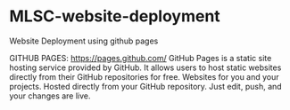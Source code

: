 # MLSC-website-deployment
Website Deployment using github pages

GITHUB PAGES:
https://pages.github.com/
GitHub Pages is a static site hosting service provided by GitHub. It allows users to host static websites directly from their GitHub repositories for free. 
Websites for you and your projects.
Hosted directly from your GitHub repository. Just edit, push, and your changes are live.
